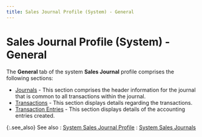 ```yaml
---
title: Sales Journal Profile (System) - General
---
```


# Sales Journal Profile (System) - General


The **General** tab of the system **Sales Journal** profile comprises the following sections:

- [Journals]({{site.acc_baseurl}}/misc/journal_information_syssalejrnl.html) - This section comprises the header information for the journal that is common to all transactions within the journal.
- [Transactions]({{site.acc_baseurl}}/misc/transactions_syssalejrnl.html) - This section displays details regarding the transactions.
- [Transaction Entries]({{site.acc_baseurl}}/misc/transaction_entries_syssalejrnl.html) - This section displays details of the accounting entries created.



{:.see_also}
See also
: [System Sales Journal Profile]({{site.acc_baseurl}}/sales/sales-through-documents/system-sales-journals/system_sales_journal_profile_general.html)
: [System Sales Journals]({{site.acc_baseurl}}/sales/sales-through-documents/system-sales-journals/system_sales_journals.html)
